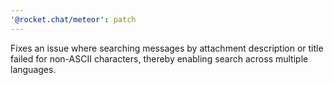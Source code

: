 ```yaml
---
'@rocket.chat/meteor': patch
---
```


Fixes an issue where searching messages by attachment description or title failed for non-ASCII characters, thereby enabling search across multiple languages.
